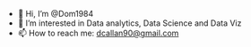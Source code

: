 - 👋 Hi, I’m @Dom1984
- 👀 I’m interested in Data analytics, Data Science and Data Viz
- 📫 How to reach me: dcallan90@gmail.com

<!---
Dom1984/Dom1984 is a ✨ special ✨ repository because its `README.md` (this file) appears on your GitHub profile.
You can click the Preview link to take a look at your changes.
--->
